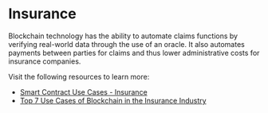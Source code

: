 # Insurance

Blockchain technology has the ability to automate claims functions by verifying real-world data through the use of an oracle. It also automates payments between parties for claims and thus lower administrative costs for insurance companies.

Visit the following resources to learn more:

- [Smart Contract Use Cases - Insurance](https://blog.chain.link/smart-contract-use-cases/#insurance)
- [Top 7 Use Cases of Blockchain in the Insurance Industry](https://imaginovation.net/blog/blockchain-insurance-industry-examples/)
